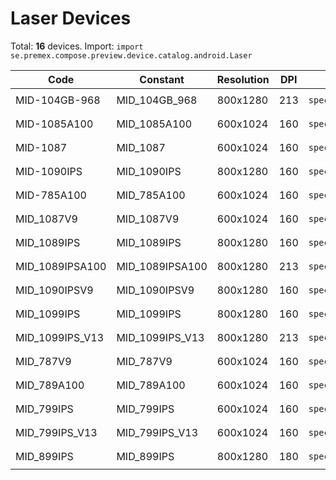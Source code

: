 # Laser Devices

Total: **16** devices. Import: `import se.premex.compose.preview.device.catalog.android.Laser`

| Code | Constant | Resolution | DPI | Compose Spec | Preview Usage |
|------|----------|------------|-----|-------------|---------------|
| MID-104GB-968 | MID_104GB_968 | 800x1280 | 213 | `spec:width=800px,height=1280px,dpi=213` | `@Preview(device = Laser.MID_104GB_968)` |
| MID-1085A100 | MID_1085A100 | 600x1024 | 160 | `spec:width=600px,height=1024px,dpi=160` | `@Preview(device = Laser.MID_1085A100)` |
| MID-1087 | MID_1087 | 600x1024 | 160 | `spec:width=600px,height=1024px,dpi=160` | `@Preview(device = Laser.MID_1087)` |
| MID-1090IPS | MID_1090IPS | 800x1280 | 160 | `spec:width=800px,height=1280px,dpi=160` | `@Preview(device = Laser.MID_1090IPS)` |
| MID-785A100 | MID_785A100 | 600x1024 | 160 | `spec:width=600px,height=1024px,dpi=160` | `@Preview(device = Laser.MID_785A100)` |
| MID_1087V9 | MID_1087V9 | 600x1024 | 160 | `spec:width=600px,height=1024px,dpi=160` | `@Preview(device = Laser.MID_1087V9)` |
| MID_1089IPS | MID_1089IPS | 800x1280 | 160 | `spec:width=800px,height=1280px,dpi=160` | `@Preview(device = Laser.MID_1089IPS)` |
| MID_1089IPSA100 | MID_1089IPSA100 | 800x1280 | 213 | `spec:width=800px,height=1280px,dpi=213` | `@Preview(device = Laser.MID_1089IPSA100)` |
| MID_1090IPSV9 | MID_1090IPSV9 | 800x1280 | 160 | `spec:width=800px,height=1280px,dpi=160` | `@Preview(device = Laser.MID_1090IPSV9)` |
| MID_1099IPS | MID_1099IPS | 800x1280 | 160 | `spec:width=800px,height=1280px,dpi=160` | `@Preview(device = Laser.MID_1099IPS)` |
| MID_1099IPS_V13 | MID_1099IPS_V13 | 800x1280 | 213 | `spec:width=800px,height=1280px,dpi=213` | `@Preview(device = Laser.MID_1099IPS_V13)` |
| MID_787V9 | MID_787V9 | 600x1024 | 160 | `spec:width=600px,height=1024px,dpi=160` | `@Preview(device = Laser.MID_787V9)` |
| MID_789A100 | MID_789A100 | 600x1024 | 160 | `spec:width=600px,height=1024px,dpi=160` | `@Preview(device = Laser.MID_789A100)` |
| MID_799IPS | MID_799IPS | 600x1024 | 160 | `spec:width=600px,height=1024px,dpi=160` | `@Preview(device = Laser.MID_799IPS)` |
| MID_799IPS_V13 | MID_799IPS_V13 | 600x1024 | 160 | `spec:width=600px,height=1024px,dpi=160` | `@Preview(device = Laser.MID_799IPS_V13)` |
| MID_899IPS | MID_899IPS | 800x1280 | 180 | `spec:width=800px,height=1280px,dpi=180` | `@Preview(device = Laser.MID_899IPS)` |

<!-- Generated automatically. Do not edit manually. -->

